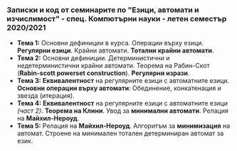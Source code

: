### Записки и код от семинарите по "Езици, автомати и изчислимост" - спец. Компютърни науки - летен семестър 2020/2021


 - **Тема  1:**  Основни дефиниции в курса. Операции върху езици. **Регулярни езици**. Крайни автомати. **Тотални крайни автомати**.
 - **Тема  2:**  Основни дефиниции. Детерминистични и недетерминистични крайни автомати. Теорема на Рабин-Скот (**Rabin-scott powerset construction**). **Регулярни изрази**.
 - **Тема  3:**  **Еквивалентност** на регулярните езици с автоматните езици. **Основни операции върху автомати**: Обединение, конкатенация и звезда (итерация).
 - **Тема  4:** **Еквивалентност** на регулярните езици с автоматните езици *(част 2)*. **Теорема на Клини**. Увод за **минимални автомати**. Релация на **Майхил-Нероуд**.
 - **Тема  5:**   Релация на **Майхил-Нероуд**. Алгоритъм за **минимизация** на автомат. Строене на минимален тотален детерминиран автомат за език.
